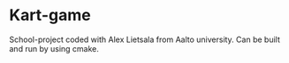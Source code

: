 # Kart-game
School-project coded with Alex Lietsala from Aalto university.
Can be built and run by using cmake.
